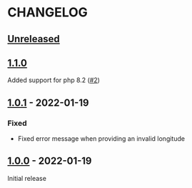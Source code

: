 # CHANGELOG

## [Unreleased]

## [1.1.0]

Added support for php 8.2 ([#2](https://github.com/beste/latlon-geohash-php/pull/2))

## [1.0.1] - 2022-01-19

### Fixed

* Fixed error message when providing an invalid longitude

## [1.0.0] - 2022-01-19

Initial release

[Unreleased]: https://github.com/beste/latlon-geohash-php/compare/1.1.0...main
[1.1.0]: https://github.com/beste/latlon-geohash-php/compare/1.0.1...1.1.0
[1.0.1]: https://github.com/beste/latlon-geohash-php/compare/1.0.0...1.0.1
[1.0.0]: https://github.com/beste/latlon-geohash-php/releases/tag/1.0.0

